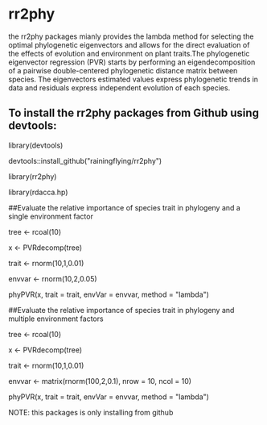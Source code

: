 # rr2phy
the rr2phy packages mianly provides the lambda method for selecting the optimal phylogenetic eigenvectors and allows for the direct evaluation of the effects of evolution and environment on plant traits.The phylogenetic eigenvector regression (PVR) starts by performing an eigendecomposition of a pairwise double-centered phylogenetic distance matrix between species. The eigenvectors estimated values express phylogenetic trends in data and residuals express independent evolution of each species. 
## To install the rr2phy packages from Github using devtools:
library(devtools)   

devtools::install_github("rainingflying/rr2phy")

library(rr2phy)

library(rdacca.hp)

##Evaluate the relative importance of species trait in phylogeny and a single environment factor

tree <- rcoal(10)

x <- PVRdecomp(tree)

trait <-  rnorm(10,1,0.01)

envvar <- rnorm(10,2,0.05)

phyPVR(x, trait = trait, envVar = envvar, method = "lambda")

##Evaluate the relative importance of species trait in phylogeny and multiple environment factors

tree <- rcoal(10)

x <- PVRdecomp(tree)

trait <-  rnorm(10,1,0.01)

envvar <-  matrix(rnorm(100,2,0.1), nrow = 10, ncol = 10)

phyPVR(x, trait = trait, envVar = envvar, method = "lambda")

NOTE: this packages is only installing from github
